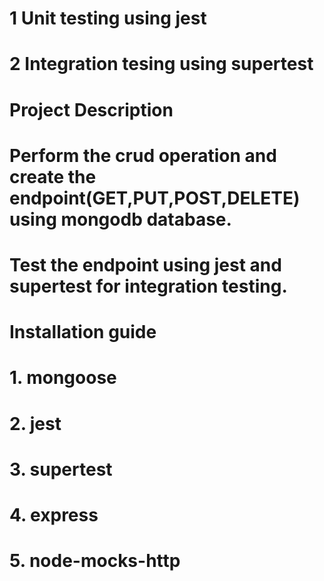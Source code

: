 # 1 Unit testing using jest
# 2 Integration tesing using supertest

# Project Description
# Perform the crud operation and create the endpoint(GET,PUT,POST,DELETE) using mongodb database.
# Test the endpoint using jest and supertest for integration testing.

# Installation guide
# 1. mongoose 
# 2. jest 
# 3. supertest
# 4. express
# 5. node-mocks-http

